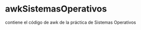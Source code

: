 awkSistemasOperativos
=====================

contiene el código de awk de la práctica de Sistemas Operativos
